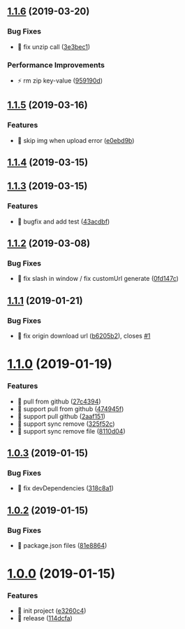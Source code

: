 ## [1.1.6](https://github.com/zWingz/picgo-plugin-github-plus/compare/v1.1.5...v1.1.6) (2019-03-20)


### Bug Fixes

* 🐛 fix unzip call ([3e3bec1](https://github.com/zWingz/picgo-plugin-github-plus/commit/3e3bec1))


### Performance Improvements

* ⚡️ rm zip key-value ([959190d](https://github.com/zWingz/picgo-plugin-github-plus/commit/959190d))



## [1.1.5](https://github.com/zWingz/picgo-plugin-github-plus/compare/v1.1.4...v1.1.5) (2019-03-16)


### Features

* 🎸 skip img when upload error ([e0ebd9b](https://github.com/zWingz/picgo-plugin-github-plus/commit/e0ebd9b))



## [1.1.4](https://github.com/zWingz/picgo-plugin-github-plus/compare/1.1.3...v1.1.4) (2019-03-15)



## [1.1.3](https://github.com/zWingz/picgo-plugin-github-plus/compare/1.1.2...1.1.3) (2019-03-15)


### Features

* 🎸 bugfix and add test ([43acdbf](https://github.com/zWingz/picgo-plugin-github-plus/commit/43acdbf))



## [1.1.2](https://github.com/zWingz/picgo-plugin-github-plus/compare/1.1.1...1.1.2) (2019-03-08)


### Bug Fixes

* 🐛 fix slash in window / fix customUrl generate ([0fd147c](https://github.com/zWingz/picgo-plugin-github-plus/commit/0fd147c))



## [1.1.1](https://github.com/zWingz/picgo-plugin-github-plus/compare/1.1.0...1.1.1) (2019-01-21)


### Bug Fixes

* 🐛 fix origin download url ([b6205b2](https://github.com/zWingz/picgo-plugin-github-plus/commit/b6205b2)), closes [#1](https://github.com/zWingz/picgo-plugin-github-plus/issues/1)



# [1.1.0](https://github.com/zWingz/picgo-plugin-github-plus/compare/1.0.3...1.1.0) (2019-01-19)


### Features

* 🎸 pull from github ([27c4394](https://github.com/zWingz/picgo-plugin-github-plus/commit/27c4394))
* 🎸 support pull from github ([474945f](https://github.com/zWingz/picgo-plugin-github-plus/commit/474945f))
* 🎸 support pull github ([2aaf151](https://github.com/zWingz/picgo-plugin-github-plus/commit/2aaf151))
* 🎸 support sync remove ([325f52c](https://github.com/zWingz/picgo-plugin-github-plus/commit/325f52c))
* 🎸 support sync remove file ([8110d04](https://github.com/zWingz/picgo-plugin-github-plus/commit/8110d04))



## [1.0.3](https://github.com/zWingz/picgo-plugin-github-plus/compare/1.0.2...1.0.3) (2019-01-15)


### Bug Fixes

* 🐛 fix devDependencies ([318c8a1](https://github.com/zWingz/picgo-plugin-github-plus/commit/318c8a1))



## [1.0.2](https://github.com/zWingz/picgo-plugin-github-plus/compare/1.0.1...1.0.2) (2019-01-15)


### Bug Fixes

* 🐛 package.json files ([81e8864](https://github.com/zWingz/picgo-plugin-github-plus/commit/81e8864))



# [1.0.0](https://github.com/zWingz/picgo-plugin-github-plus/compare/e3260c4...1.0.0) (2019-01-15)


### Features

* 🎸 init project ([e3260c4](https://github.com/zWingz/picgo-plugin-github-plus/commit/e3260c4))
* 🎸 release ([114dcfa](https://github.com/zWingz/picgo-plugin-github-plus/commit/114dcfa))



